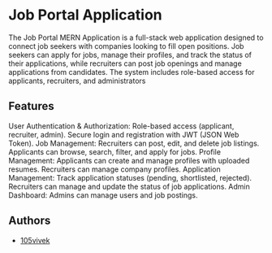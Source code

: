 
# Job Portal Application

The Job Portal MERN Application is a full-stack web application designed to connect job seekers with companies looking to fill open positions. Job seekers can apply for jobs, manage their profiles, and track the status of their applications, while recruiters can post job openings and manage applications from candidates. The system includes role-based access for applicants, recruiters, and administrators


## Features

User Authentication & Authorization:
Role-based access (applicant, recruiter, admin).
Secure login and registration with JWT (JSON Web Token).
Job Management:
Recruiters can post, edit, and delete job listings.
Applicants can browse, search, filter, and apply for jobs.
Profile Management:
Applicants can create and manage profiles with uploaded resumes.
Recruiters can manage company profiles.
Application Management:
Track application statuses (pending, shortlisted, rejected).
Recruiters can manage and update the status of job applications.
Admin Dashboard:
Admins can manage users and job postings.

## Authors

- [105vivek](https://github.com/105vivek)

